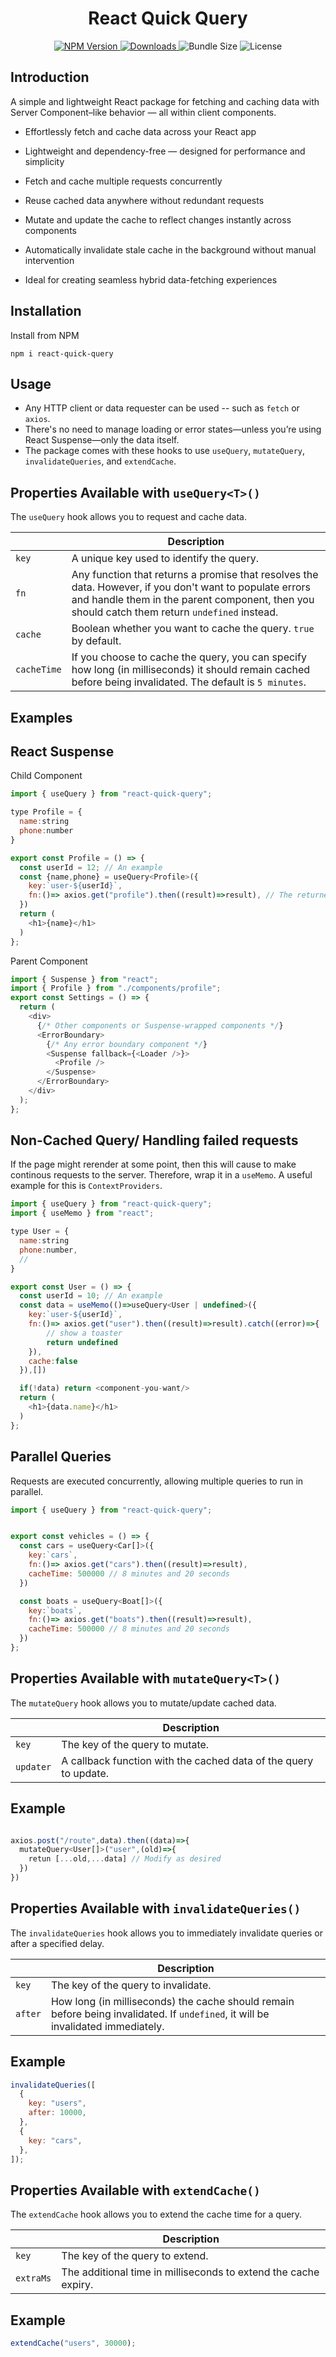 <h1 align="center">React Quick Query</h1>
<p align="center">
  <a href="https://www.npmjs.com/package/react-quick-query">
    <img src="https://img.shields.io/npm/v/react-quick-query.svg" alt="NPM Version">
  </a>
  <a href="https://www.npmjs.com/package/react-quick-query">
    <img src="https://img.shields.io/npm/dt/react-quick-query.svg" alt="Downloads">
  </a>
  <img src="https://img.shields.io/bundlephobia/minzip/react-quick-query" alt="Bundle Size">
  <img src="https://img.shields.io/github/license/tjn20/react-quick-query" alt="License">
</p>

## Introduction

A simple and lightweight React package for fetching and caching data with Server Component–like behavior — all within client components.

- Effortlessly fetch and cache data across your React app

- Lightweight and dependency-free — designed for performance and simplicity

- Fetch and cache multiple requests concurrently

- Reuse cached data anywhere without redundant requests

- Mutate and update the cache to reflect changes instantly across components

- Automatically invalidate stale cache in the background without manual intervention

- Ideal for creating seamless hybrid data-fetching experiences

## Installation

Install from NPM

```
npm i react-quick-query
```

## Usage

- Any HTTP client or data requester can be used -- such as `fetch` or `axios`.
- There's no need to manage loading or error states—unless you’re using React Suspense—only the data itself.
- The package comes with these hooks to use `useQuery`, `mutateQuery`, `invalidateQueries`, and `extendCache`.

## Properties Available with `useQuery<T>()`

The `useQuery` hook allows you to request and cache data.

|             | Description                                                                                                                                                                                               |
| ----------- | --------------------------------------------------------------------------------------------------------------------------------------------------------------------------------------------------------- |
| `key`       | A unique key used to identify the query.                                                                                                                                                                  |
| `fn`        | Any function that returns a promise that resolves the data. However, if you don't want to populate errors and handle them in the parent component, then you should catch them return `undefined` instead. |
| `cache`     | Boolean whether you want to cache the query. `true` by default.                                                                                                                                           |
| `cacheTime` | If you choose to cache the query, you can specify how long (in milliseconds) it should remain cached before being invalidated. The default is `5 minutes`.                                                |

## Examples

## React Suspense

Child Component

```js
import { useQuery } from "react-quick-query";

type Profile = {
  name:string
  phone:number
}

export const Profile = () => {
  const userId = 12; // An example
  const {name,phone} = useQuery<Profile>({
    key:`user-${userId}`,
    fn:()=> axios.get("profile").then((result)=>result), // The returned results must always match the type defined by the generic.
  })
  return (
    <h1>{name}</h1>
  )
};
```

Parent Component

```js
import { Suspense } from "react";
import { Profile } from "./components/profile";
export const Settings = () => {
  return (
    <div>
      {/* Other components or Suspense-wrapped components */}
      <ErrorBoundary>
        {/* Any error boundary component */}
        <Suspense fallback={<Loader />}>
          <Profile />
        </Suspense>
      </ErrorBoundary>
    </div>
  );
};
```

## Non-Cached Query/ Handling failed requests

If the page might rerender at some point, then this will cause to make continous requests to the server. Therefore, wrap it in a `useMemo`. A useful example for this is `ContextProviders`.

```js
import { useQuery } from "react-quick-query";
import { useMemo } from "react";

type User = {
  name:string
  phone:number,
  //
}

export const User = () => {
  const userId = 10; // An example
  const data = useMemo(()=>useQuery<User | undefined>({
    key:`user-${userId}`,
    fn:()=> axios.get("user").then((result)=>result).catch((error)=>{
        // show a toaster
        return undefined
    }),
    cache:false
  }),[])

  if(!data) return <component-you-want/>
  return (
    <h1>{data.name}</h1>
  )
};
```

## Parallel Queries

Requests are executed concurrently, allowing multiple queries to run in parallel.

```js
import { useQuery } from "react-quick-query";


export const vehicles = () => {
  const cars = useQuery<Car[]>({
    key:`cars`,
    fn:()=> axios.get("cars").then((result)=>result),
    cacheTime: 500000 // 8 minutes and 20 seconds
  })

  const boats = useQuery<Boat[]>({
    key:`boats`,
    fn:()=> axios.get("boats").then((result)=>result),
    cacheTime: 500000 // 8 minutes and 20 seconds
  })
};
```

## Properties Available with `mutateQuery<T>()`

The `mutateQuery` hook allows you to mutate/update cached data.

|           | Description                                                      |
| --------- | ---------------------------------------------------------------- |
| `key`     | The key of the query to mutate.                                  |
| `updater` | A callback function with the cached data of the query to update. |

## Example

```js

axios.post("/route",data).then((data)=>{
  mutateQuery<User[]>("user",(old)=>{
    retun [...old,...data] // Modify as desired
  })
})

```

## Properties Available with `invalidateQueries()`

The `invalidateQueries` hook allows you to immediately invalidate queries or after a specified delay.

|         | Description                                                                                                                      |
| ------- | -------------------------------------------------------------------------------------------------------------------------------- |
| `key`   | The key of the query to invalidate.                                                                                              |
| `after` | How long (in milliseconds) the cache should remain before being invalidated. If `undefined`, it will be invalidated immediately. |

## Example

```js
invalidateQueries([
  {
    key: "users",
    after: 10000,
  },
  {
    key: "cars",
  },
]);
```

## Properties Available with `extendCache()`

The `extendCache` hook allows you to extend the cache time for a query.

|           | Description                                                     |
| --------- | --------------------------------------------------------------- |
| `key`     | The key of the query to extend.                                 |
| `extraMs` | The additional time in milliseconds to extend the cache expiry. |

## Example

```js
extendCache("users", 30000);
```
